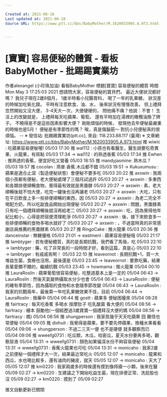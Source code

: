 ```yaml
---

Created at: 2021-06-18
Last updated at: 2021-06-18
Source URL: https://www.ptt.cc/bbs/BabyMother/M.1620033905.A.973.html


---
```


# [寶寶] 容易便秘的體質 - 看板 BabyMother - 批踢踢實業坊


作者alexangel (小珍珠加油)
看板BabyMother
標題\[寶寶\] 容易便秘的體質
時間Mon May 3 17:25:03 2021
想請問大家，容易便秘的寶貝們， 最近大便狀況都好嗎？ 我兒子現在2歲8個月， 1歲半時看小兒腸胃科， 喝了一年的乳果糖， 狀況差的時候加吃氧化鎂。 平時有注意飲食、油、水， 後來狀況有慢慢改善。 但上禮拜忽然開始又沒大便， 3-4天大一次，大便硬硬的， 問他痛不痛？他說：不會！ 生活上的改變就是， 上禮拜每天吃蘋果、葡萄。 還有平時加在湯裡的橄欖油換了牌子。 不曉得是不是這些因素影響大便？ 剛剛煩惱的時候， 發現他去年便秘最嚴重的時候也是5月！ 便秘是有季節性的嗎？ 唉，真是傷腦筋～ 對抗小兒便秘真的很煩惱。 -- ※ 發信站: 批踢踢實業坊(ptt.cc), 來自: 118.233.88.117 (臺灣) ※ 文章網址: <https://www.ptt.cc/bbs/BabyMother/M.1620033905.A.973.html>
推 wiwic : 吃蘋果容易便秘喔! 05/03 17:30
推 wal112 : 小孩也有看醫生，醫生說要吃奇異果、火龍果，有斑點 05/03 17:34
→ wal112 : 的熟透香蕉 05/03 17:34
推 Ewhen : 推熟透的香蕉，便宜好吃又營養 05/03 18:55
推 mandyjasmine: 熟木瓜？ 05/03 18:57
推 cocolan : 燕麥.香蕉.木瓜都不錯 05/03 19:51
→ Kukuxumusu : 蘋果是適合止瀉（製造便秘狀態）會便秘不要多吃 05/03 20:22
推 axswin : 我兩個小孩都有便秘，老大便秘處理了三個月試過許 05/03 20:27
→ axswin : 多東西和各類排便順暢食物，覺得最有效就是黑棗酵 05/03 20:27
→ axswin : 素，老大順暢後就不怕大便，吃完一罐後也沒再讓老 05/03 20:27
→ axswin : 大吃，只有在平日飲食上多一些排便順暢的東西，因 05/03 20:27
→ axswin : 為老二完全不喝配方奶，所以吃副食品開始出現便秘 05/03 20:27
→ axswin : 問題，黑棗酵素只有吃一個禮拜順暢後就沒再給老二 05/03 20:27
→ axswin : 吃，因為覺得他年紀比較小，心得是把宿便清理乾淨 05/03 20:27
→ axswin : 後，接下來飲食多一些排便順暢的食物多喝水就好了 05/03 20:27
→ axswin : ，不過當時真的非常感謝店員推薦的黑棗酵素 05/03 20:27
推 RingoCake : 推火龍果 05/03 20:36
推 danceinstar : 無糖優格 05/03 21:01
→ eastmenl : 蘋果容易便秘哦 05/03 21:17
推 lambtyger : 若有便秘體質，真的是長期抗戰，我們看了馬偕，吃 05/03 22:10
→ lambtyger : 藥，吃了非常長的一段時間才好，看到這篇，真是心 05/03 22:10
→ lambtyger : 有戚戚焉啊！ 05/03 22:10
推 leaveornot : 長期抗戰+1，買一大堆益生菌，食療也沒用，最後還是 05/03 23:45
→ leaveornot : 要靠吃藥，結果長輩愛餵不餵的，繼續抗戰 05/03 23:45
→ howmama : 推火龍果 05/04 00:10
推 LauraRoslin : 蘋果葡萄很容易便秘，吃整週基本上是一定的 05/04 06:43
→ LauraRoslin : 然後天氣變熱攝取水分少也會 05/04 06:43
→ LauraRoslin : 便秘的確有季節性，因為攝取的食物和水會隨季節改變 05/04 06:43
→ LauraRoslin : 我家的抗戰兩年，最後第一年吃乳果糖效果不佳，目前 05/04 06:44
→ LauraRoslin : 換藥中 05/04 06:44
推 gostt : 蘋果多 便秘困擾來 05/04 08:28
推 fairtracy : 每天吃香蕉 多喝水 按摩肚子 吃乳酸菌 看大便的 05/04 08:56
→ fairtracy : 繪本 鼓勵他(一個經歷過3歲寶寶一個禮拜沒大便的媽 05/04 08:56
→ fairtracy : 媽) 05/04 08:56
推 shungperson : 我家孩幾乎天天吃蘋果 囧 難怪也常便秘 05/04 09:05
推 dixhuit : 我覺得是蘋果，要不要先停蘋果，換種水果看看 05/04 09:06
→ shungperson : 不過二三天一便 也不是硬便 就多觀察而已 05/04 09:06
推 wweefg0731 : 吃瓜類，木瓜，哈密瓜，夏天水份要再多喝，觀察尿液 05/04 13:31
→ wweefg0731 : 顏色如果偏深水份不夠容易便秘 05/04 13:31
→ wweefg0731 : 香蕉火龍果也可吃 05/04 13:31
→ monicaho : 我家2歲之前便秘一個禮拜才大一次，結果最近常吃火 05/05 12:07
→ monicaho : 龍果和西瓜，水也喝比較多，還有滷肉的豬皮，就天 05/05 12:07
→ monicaho : 天大了 05/05 12:07
推 km0220 : 我家兩歲多的時候還有摸到像痔瘡一小顆，後來在醫 05/09 02:27
→ km0220 : 生建議之下開始吃益生菌，現在排便正常、洗屁股也沒 05/09 02:27
→ km0220 : 摸到了 05/09 02:27

推文自動更新已關閉

